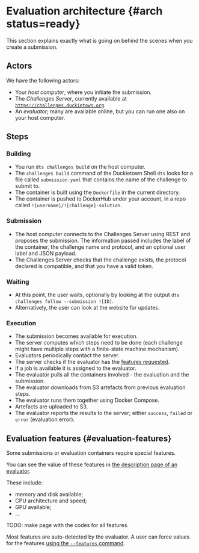 # Evaluation architecture {#arch status=ready}

This section explains exactly what is going on behind the scenes when you create a submission.


## Actors 

We have the following actors:

* Your *host computer*, where you initiate the submission.
* The *Challenges Server*, currently available at [`https://challenges.duckietown.org`](http://challenges.duckietown.org).
* An *evaluator*; many are available online, but you can run one also on your host computer. 

## Steps

### Building

* You run `dts challenges build` on the host computer.
* The `challenges build` command of the Duckietown Shell `dts` looks for a file called `submission.yaml` that contains the name of the challenge to submit to.
* The container is built using the `Dockerfile` in the current directory.
* The container is pushed to DockerHub under your account, in a repo called `![username]/![challenge]-solution`.

### Submission

* The host computer connects to the Challenges Server using REST and proposes the submission. The information passed includes the label of the container, the challenge name and protocol, and an optional user label and JSON payload.
* The Challenges Server checks that the challenge exists, the protocol declared is compatible, and that you have a valid token.

### Waiting

* At this point, the user waits, optionally by looking at the output `dts challenges follow --submission ![ID]`.
* Alternatively, the user can look at the website for updates.

### Execution

* The submission becomes available for execution.
* The server computes which steps need to be done (each challenge might have multiple steps with 
a finite-state machine mechanism).
* Evaluators periodically contact the server.
* The server checks if the evaluator has the [features requested](#evaluation-features). 
* If a job is available it is assigned to the evaluator.
* The evaluator pulls all the containers involved - the evaluation and the submission.
* The evaluator downloads from S3 artefacts from previous evaluation steps.
* The evaluator runs them together using Docker Compose.
* Artefacts are uploaded to S3.
* The evaluator reports the results to the server; either `success`, `failed` or `error` (evaluation error).  



## Evaluation features {#evaluation-features}

Some submissions or evaluation containers require special features.

You can see the value of these features in [the description page of an evaluator](https://challenges.duckietown.org/v4/humans/evaluators/1).

These include:

* memory and disk available;
* CPU architecture and speed;
* GPU available;
* ...

TODO: make page with the codes for all features.

Most features are auto-detected by the evaluator. A user can force values for the features [using the `--features` command](#evaluator-advanced-features).

